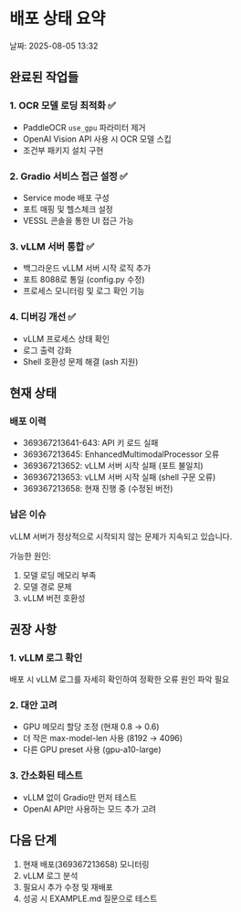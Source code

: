 # 배포 상태 요약
날짜: 2025-08-05 13:32

## 완료된 작업들

### 1. OCR 모델 로딩 최적화 ✅
- PaddleOCR `use_gpu` 파라미터 제거
- OpenAI Vision API 사용 시 OCR 모델 스킵
- 조건부 패키지 설치 구현

### 2. Gradio 서비스 접근 설정 ✅
- Service mode 배포 구성
- 포트 매핑 및 헬스체크 설정
- VESSL 콘솔을 통한 UI 접근 가능

### 3. vLLM 서버 통합 ✅
- 백그라운드 vLLM 서버 시작 로직 추가
- 포트 8088로 통일 (config.py 수정)
- 프로세스 모니터링 및 로그 확인 기능

### 4. 디버깅 개선 ✅
- vLLM 프로세스 상태 확인
- 로그 출력 강화
- Shell 호환성 문제 해결 (ash 지원)

## 현재 상태

### 배포 이력
- 369367213641-643: API 키 로드 실패
- 369367213645: EnhancedMultimodalProcessor 오류
- 369367213652: vLLM 서버 시작 실패 (포트 불일치)
- 369367213653: vLLM 서버 시작 실패 (shell 구문 오류)
- 369367213658: 현재 진행 중 (수정된 버전)

### 남은 이슈
vLLM 서버가 정상적으로 시작되지 않는 문제가 지속되고 있습니다. 

가능한 원인:
1. 모델 로딩 메모리 부족
2. 모델 경로 문제
3. vLLM 버전 호환성

## 권장 사항

### 1. vLLM 로그 확인
배포 시 vLLM 로그를 자세히 확인하여 정확한 오류 원인 파악 필요

### 2. 대안 고려
- GPU 메모리 할당 조정 (현재 0.8 → 0.6)
- 더 작은 max-model-len 사용 (8192 → 4096)
- 다른 GPU preset 사용 (gpu-a10-large)

### 3. 간소화된 테스트
- vLLM 없이 Gradio만 먼저 테스트
- OpenAI API만 사용하는 모드 추가 고려

## 다음 단계

1. 현재 배포(369367213658) 모니터링
2. vLLM 로그 분석
3. 필요시 추가 수정 및 재배포
4. 성공 시 EXAMPLE.md 질문으로 테스트